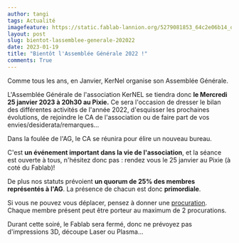 ```yaml
---
author: tangi
tags: Actualité
imagefeature: https://static.fablab-lannion.org/5279081853_64c2e06b14_o1-300x234.jpg
layout: post
slug: bientot-lassemblee-generale-202022
date: 2023-01-19
title: "Bientôt l'Assemblée Générale 2022 !"
comments: True
---
```


Comme tous les ans, en Janvier, KerNel organise son Assemblée Générale.

L'Assemblée Générale de l'association KerNEL se tiendra donc **le Mercredi 25 janvier
2023 à 20h30 au Pixie.** Ce sera l'occasion de dresser le bilan des différentes
activités de l'année 2022, d'esquisser les prochaines évolutions, de rejoindre
le CA de l'association ou de faire part de vos envies/desiderata/remarques…

Dans la foulée de l'AG, le CA se réunira pour élire un nouveau bureau.

C'est **un événement important dans la vie de l'association**, et la séance
est ouverte à tous, n'hésitez donc pas : rendez vous le 25 janvier au Pixie (à coté du Fablab)!

De plus nos statuts prévoient **un quorum de 25% des membres représentés à
l'AG**. La présence de chacun est donc **primordiale**.

Si vous ne pouvez vous déplacer, pensez à donner une
[procuration](http://wiki.fablab-lannion.org/index.php?title=Fichier:Pouvoir_ag.odt). Chaque membre
présent peut être porteur au maximum de 2 procurations.

Durant cette soiré, le Fablab sera fermé, donc ne prévoyez pas d'impressions 3D, découpe Laser ou Plasma...
